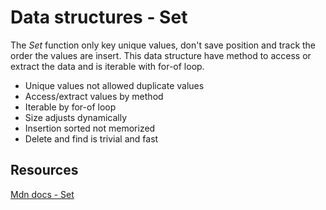 # Data structures - Set

The *Set* function only key unique values, don't save position and track the order the values are insert.
This data structure have method to access or extract the data and is iterable with for-of loop.

- Unique values not allowed duplicate values
- Access/extract values by method
- Iterable by for-of loop
- Size adjusts dynamically
- Insertion sorted not memorized
- Delete and find is trivial and fast

## Resources

[Mdn docs - Set](https://developer.mozilla.org/en-US/docs/Web/JavaScript/Reference/Global_Objects/Set)